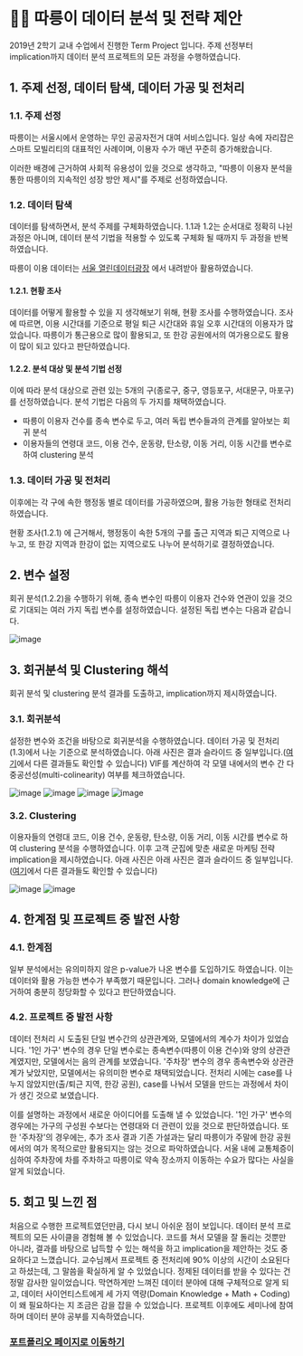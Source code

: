 # 🚴‍♂️ 따릉이 데이터 분석 및 전략 제안

2019년 2학기 교내 수업에서 진행한 Term Project 입니다. 주제 선정부터 implication까지 데이터 분석 프로젝트의 모든 과정을 수행하였습니다.

## 1. 주제 선정, 데이터 탐색, 데이터 가공 및 전처리

### 1.1. 주제 선정

따릉이는 서울시에서 운영하는 무인 공공자전거 대여 서비스입니다. 일상 속에 자리잡은 스마트 모빌리티의 대표적인 사례이며, 이용자 수가 매년 꾸준히 증가해왔습니다. 

이러한 배경에 근거하여 사회적 유용성이 있을 것으로 생각하고, "따릉이 이용자 분석을 통한 따릉이의 지속적인 성장 방안 제시"를 주제로 선정하였습니다.

### 1.2. 데이터 탐색

데이터를 탐색하면서, 분석 주제를 구체화하였습니다. 1.1과 1.2는 순서대로 정확히 나뉜 과정은 아니며, 데이터 분석 기법을 적용할 수 있도록 구체화 될 때까지 두 과정을 반복하였습니다.

따릉이 이용 데이터는 [서울 열린데이터광장](https://data.seoul.go.kr/dataList/datasetList.do) 에서 내려받아 활용하였습니다.

#### 1.2.1. 현황 조사

데이터를 어떻게 활용할 수 있을 지 생각해보기 위해, 현황 조사를 수행하였습니다. 조사에 따르면, 이용 시간대를 기준으로 평일 퇴근 시간대와 휴일 오후 시간대의 이용자가 많았습니다. 따릉이가 통근용으로 많이 활용되고, 또 한강 공원에서의 여가용으로도 활용이 많이 되고 있다고 판단하였습니다. 

#### 1.2.2. 분석 대상 및 분석 기법 선정

이에 따라 분석 대상으로 관련 있는 5개의 구(종로구, 중구, 영등포구, 서대문구, 마포구)를 선정하였습니다. 분석 기법은 다음의 두 가지를 채택하였습니다.

* 따릉이 이용자 건수를 종속 변수로 두고, 여러 독립 변수들과의 관계를 알아보는 회귀 분석
* 이용자들의 연령대 코드, 이용 건수, 운동량, 탄소량, 이동 거리, 이동 시간를 변수로 하여 clustering 분석

### 1.3. 데이터 가공 및 전처리

이후에는 각 구에 속한 행정동 별로 데이터를 가공하였으며, 활용 가능한 형태로 전처리하였습니다. 

현황 조사(1.2.1) 에 근거해서, 행정동이 속한 5개의 구를 출근 지역과 퇴근 지역으로 나누고, 또 한강 지역과 한강이 없는 지역으로도 나누어 분석하기로 결정하였습니다. 

## 2. 변수 설정

회귀 분석(1.2.2)을 수행하기 위해, 종속 변수인 따릉이 이용자 건수와 연관이 있을 것으로 기대되는 여러 가지 독립 변수를 설정하였습니다. 설정된 독립 변수는 다음과 같습니다.

![image](https://user-images.githubusercontent.com/88834958/135241897-3b9c2ee9-cc75-4038-915d-c304c95d22ec.png)


## 3. 회귀분석 및 Clustering 해석

회귀 분석 및 clustering 분석 결과를 도출하고, implication까지 제시하였습니다.

### 3.1. 회귀분석

설정한 변수와 조건을 바탕으로 회귀분석을 수행하였습니다. 데이터 가공 및 전처리(1.3)에서 나눈 기준으로 분석하였습니다. 아래 사진은 결과 슬라이드 중 일부입니다.([여기](https://github.com/Woonggss/2019-data-project/blob/main/%EB%94%B0%EB%A6%89%EC%9D%B4%20%EB%8D%B0%EC%9D%B4%ED%84%B0%20%EB%B6%84%EC%84%9D%20%EB%B0%8F%20%EC%A0%84%EB%9E%B5%20%EC%A0%9C%EC%95%88.pdf)에서 다른 결과들도 확인할 수 있습니다) VIF를 계산하여 각 모델 내에서의 변수 간 다중공선성(multi-colinearity) 여부를 체크하였습니다. 

![image](https://user-images.githubusercontent.com/88834958/135235232-4453b341-b642-451a-b0b2-1def25bd1104.png)
![image](https://user-images.githubusercontent.com/88834958/135235442-f73d7059-f8af-4902-8532-d82ade93278c.png)
![image](https://user-images.githubusercontent.com/88834958/135235518-5b7fc504-fc29-4318-b69e-2e5f2b860c76.png)
![image](https://user-images.githubusercontent.com/88834958/135242113-bf283ec6-9bde-46e4-90a0-e101349b8cdb.png)

### 3.2. Clustering

이용자들의 연령대 코드, 이용 건수, 운동량, 탄소량, 이동 거리, 이동 시간를 변수로 하여 clustering 분석을 수행하였습니다. 이후 고객 군집에 맞춘 새로운 마케팅 전략 implication을 제시하였습니다. 아래 사진은 아래 사진은 결과 슬라이드 중 일부입니다.([여기](https://github.com/Woonggss/2019-data-project/blob/main/%EB%94%B0%EB%A6%89%EC%9D%B4%20%EB%8D%B0%EC%9D%B4%ED%84%B0%20%EB%B6%84%EC%84%9D%20%EB%B0%8F%20%EC%A0%84%EB%9E%B5%20%EC%A0%9C%EC%95%88.pdf)에서 다른 결과들도 확인할 수 있습니다)

![image](https://user-images.githubusercontent.com/88834958/135236270-ecd7d2dc-8dc5-4fc8-a96a-e188a9485374.png)
![image](https://user-images.githubusercontent.com/88834958/135236321-d790c948-d3bc-4541-aa95-3a8aa3502291.png)

## 4. 한계점 및 프로젝트 중 발전 사항


### 4.1. 한계점

일부 분석에서는 유의미하지 않은 p-value가 나온 변수를 도입하기도 하였습니다. 이는 데이터와 활용 가능한 변수가 부족했기 때문입니다. 그러나 domain knowledge에 근거하여 충분히 정당화할 수 있다고 판단하였습니다.

### 4.2. 프로젝트 중 발전 사항

데이터 전처리 시 도출된 단일 변수간의 상관관계와, 모델에서의 계수가 차이가 있었습니다. '1인 가구' 변수의 경우 단일 변수로는 종속변수(따릉이 이용 건수)와 양의 상관관계였지만, 모델에서는 음의 관계를 보였습니다. '주차장' 변수의 경우 종속변수와 상관관계가 낮았지만, 모델에서는 유의미한 변수로 채택되었습니다. 전처리 시에는 case를 나누지 않았지만(출/퇴근 지역, 한강 공원), case를 나눠서 모델을 만드는 과정에서 차이가 생긴 것으로 보였습니다. 

이를 설명하는 과정에서 새로운 아이디어를 도출해 낼 수 있었습니다. '1인 가구' 변수의 경우에는 가구의 구성원 수보다는 연령대와 더 관련이 있을 것으로 판단하였습니다. 또한 '주차장'의 경우에는, 추가 조사 결과 기존 가설과는 달리 따릉이가 주말에 한강 공원에서의 여가 목적으로만 활용되지는 않는 것으로 파악하였습니다. 서울 내에 교통체증이 심하여 주차장에 차를 주차하고 따릉이로 약속 장소까지 이동하는 수요가 많다는 사실을 알게 되었습니다. 

## 5. 회고 및 느낀 점

처음으로 수행한 프로젝트였던만큼, 다시 보니 아쉬운 점이 보입니다. 데이터 분석 프로젝트의 모든 사이클을 경험해 볼 수 있었습니다. 코드를 쳐서 모델을 잘 돌리는 것뿐만 아니라, 결과를 바탕으로 납득할 수 있는 해석을 하고 implication을 제안하는 것도 중요하다고 느꼈습니다. 교수님께서 프로젝트 중 전처리에 90% 이상의 시간이 소요된다고 하셨는데, 그 말씀을 확실하게 알 수 있었습니다. 정제된 데이터를 받을 수 있다는 건 정말 감사한 일이었습니다. 막연하게만 느껴진 데이터 분야에 대해 구체적으로 알게 되고, 데이터 사이언티스트에게 세 가지 역량(Domain Knowledge + Math + Coding)이 왜 필요하다는 지 조금은 감을 잡을 수 있었습니다. 프로젝트 이후에도 세미나에 참여하며 데이터 분야 공부를 지속하였습니다.


### [포트폴리오 페이지로 이동하기](https://github.com/Woonggss/portfolio)
